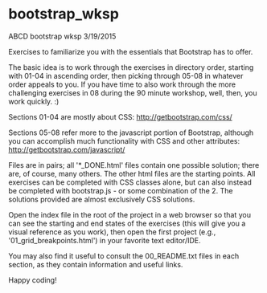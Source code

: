 # bootstrap_wksp
ABCD bootstrap wksp 3/19/2015

Exercises to familiarize you with the essentials that Bootstrap has to offer.

The basic idea is to work through the exercises in directory order, starting
with 01-04 in ascending order, then picking through 05-08 in whatever order appeals
to you. If you have time to also work through the more challenging exercises in 
08 during the 90 minute workshop, well, then, you work quickly. :)

Sections 01-04 are mostly about CSS: http://getbootstrap.com/css/

Sections 05-08 refer more to the javascript portion of Bootstrap, although you can
accomplish much functionality with CSS and other attributes:
http://getbootstrap.com/javascript/

Files are in pairs; all '*_DONE.html' files contain one possible solution; there
are, of course, many others. The other html files are the starting points. All
exercises can be completed with CSS classes alone, but can also instead be 
completed with bootstrap.js - or some combination of the 2. The solutions 
provided are almost exclusively CSS solutions.

Open the index file in the root of the project in a web browser so that you can
see the starting and end states of the exercises (this will give you a visual 
reference as you work), then open the first project (e.g., '01_grid_breakpoints.html') 
in your favorite text editor/IDE. 
 
You may also find it useful to consult the 00_README.txt files in each section, 
as they contain information and useful links.

Happy coding!
